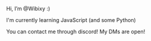 Hi, I’m @Wibixy :)

I'm currently learning JavaScript (and some Python)

You can contact me through discord! My DMs are open!

<!---
Wibixy/Wibixy is a ✨ special ✨ repository because its `README.md` (this file) appears on your GitHub profile.
You can click the Preview link to take a look at your changes.
--->
